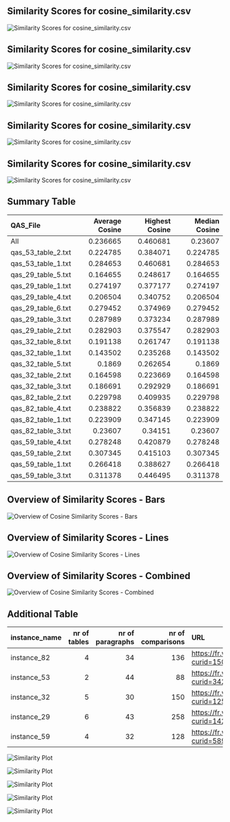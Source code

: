 ## Similarity Scores for cosine_similarity.csv
![Similarity Scores for cosine_similarity.csv](../cosine/qas_53/cosine_similarity.png)

## Similarity Scores for cosine_similarity.csv
![Similarity Scores for cosine_similarity.csv](../cosine/qas_29/cosine_similarity.png)

## Similarity Scores for cosine_similarity.csv
![Similarity Scores for cosine_similarity.csv](../cosine/qas_32/cosine_similarity.png)

## Similarity Scores for cosine_similarity.csv
![Similarity Scores for cosine_similarity.csv](../cosine/qas_82/cosine_similarity.png)

## Similarity Scores for cosine_similarity.csv
![Similarity Scores for cosine_similarity.csv](../cosine/qas_59/cosine_similarity.png)

## Summary Table
| QAS_File           |   Average Cosine |   Highest Cosine |   Median Cosine |
|:-------------------|-----------------:|-----------------:|----------------:|
| All                |         0.236665 |         0.460681 |        0.23607  |
| qas_53_table_2.txt |         0.224785 |         0.384071 |        0.224785 |
| qas_53_table_1.txt |         0.284653 |         0.460681 |        0.284653 |
| qas_29_table_5.txt |         0.164655 |         0.248617 |        0.164655 |
| qas_29_table_1.txt |         0.274197 |         0.377177 |        0.274197 |
| qas_29_table_4.txt |         0.206504 |         0.340752 |        0.206504 |
| qas_29_table_6.txt |         0.279452 |         0.374969 |        0.279452 |
| qas_29_table_3.txt |         0.287989 |         0.373234 |        0.287989 |
| qas_29_table_2.txt |         0.282903 |         0.375547 |        0.282903 |
| qas_32_table_8.txt |         0.191138 |         0.261747 |        0.191138 |
| qas_32_table_1.txt |         0.143502 |         0.235268 |        0.143502 |
| qas_32_table_5.txt |         0.1869   |         0.262654 |        0.1869   |
| qas_32_table_2.txt |         0.164598 |         0.223669 |        0.164598 |
| qas_32_table_3.txt |         0.186691 |         0.292929 |        0.186691 |
| qas_82_table_2.txt |         0.229798 |         0.409935 |        0.229798 |
| qas_82_table_4.txt |         0.238822 |         0.356839 |        0.238822 |
| qas_82_table_1.txt |         0.223909 |         0.347145 |        0.223909 |
| qas_82_table_3.txt |         0.23607  |         0.34151  |        0.23607  |
| qas_59_table_4.txt |         0.278248 |         0.420879 |        0.278248 |
| qas_59_table_2.txt |         0.307345 |         0.415103 |        0.307345 |
| qas_59_table_1.txt |         0.266418 |         0.388627 |        0.266418 |
| qas_59_table_3.txt |         0.311378 |         0.446495 |        0.311378 |

## Overview of Similarity Scores - Bars
![Overview of Cosine Similarity Scores - Bars](overview_similarity_bars.png)

## Overview of Similarity Scores - Lines
![Overview of Cosine Similarity Scores - Lines](overview_similarity_lines.png)

## Overview of Similarity Scores - Combined
![Overview of Cosine Similarity Scores - Combined](overview_similarity_combined.png)

## Additional Table
| instance_name   |   nr of tables |   nr of paragraphs |   nr of comparisons | URL                                     |
|:----------------|---------------:|-------------------:|--------------------:|:----------------------------------------|
| instance_82     |              4 |                 34 |                 136 | https://fr.wikipedia.org/?curid=150171  |
| instance_53     |              2 |                 44 |                  88 | https://fr.wikipedia.org/?curid=342938  |
| instance_32     |              5 |                 30 |                 150 | https://fr.wikipedia.org/?curid=1255401 |
| instance_29     |              6 |                 43 |                 258 | https://fr.wikipedia.org/?curid=1424248 |
| instance_59     |              4 |                 32 |                 128 | https://fr.wikipedia.org/?curid=5892703 |

![Similarity Plot](./embedding/output/report/qas_53/similarity_plot.png)

![Similarity Plot](./embedding/output/report/qas_29/similarity_plot.png)

![Similarity Plot](./embedding/output/report/qas_32/similarity_plot.png)

![Similarity Plot](./embedding/output/report/qas_82/similarity_plot.png)

![Similarity Plot](./embedding/output/report/qas_59/similarity_plot.png)

